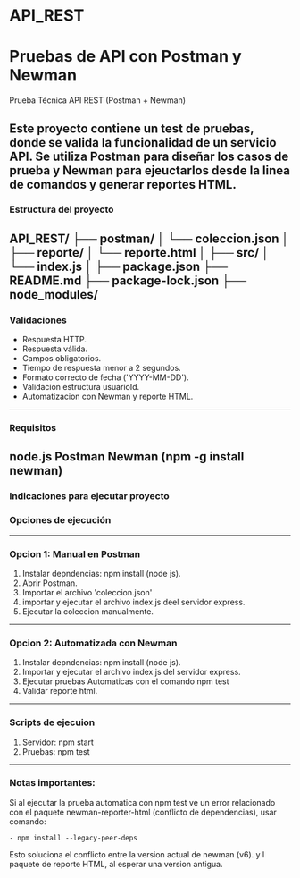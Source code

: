 # API_REST
Pruebas de API con Postman y Newman
=======
Prueba Técnica API REST (Postman + Newman)

Este proyecto contiene un test de pruebas, donde se valida la funcionalidad de un servicio API.
Se utiliza Postman para diseñar los casos de prueba y Newman para ejeuctarlos desde la linea de
comandos y generar reportes HTML.
---
### Estructura del proyecto

API_REST/
├── postman/
│   └── coleccion.json
│
├── reporte/
│   └── reporte.html
│
├── src/
│   └── index.js 
│
├── package.json
├── README.md
├── package-lock.json
├── node_modules/
---
### Validaciones

- Respuesta HTTP.
- Respuesta válida.
- Campos obligatorios.
- Tiempo de respuesta menor a 2 segundos.
- Formato correcto de fecha ('YYYY-MM-DD').
- Validacion estructura usuarioId.
- Automatizacion con Newman y reporte HTML.
---
### Requisitos

node.js
Postman
Newman (npm -g install newman)
---

### Indicaciones para ejecutar proyecto
### Opciones de ejecución
---
### Opcion 1: Manual en Postman

1. Instalar depndencias: npm install (node js).
2. Abrir Postman.
3. Importar el archivo 'coleccion.json'
4. importar y ejecutar el archivo index.js deel servidor express.
5. Ejecutar la coleccion manualmente.
---
### Opcion 2: Automatizada con Newman

1. Instalar depndencias: npm install (node js).
2. Importar y ejecutar el archivo index.js del servidor express.
3. Ejecutar pruebas Automaticas con el comando npm test
4. Validar reporte html.
---
### Scripts de ejecuion

1.  Servidor: npm start
2.  Pruebas: npm test
---
### Notas importantes:

Si al ejecutar la prueba automatica con npm test ve un error relacionado con el paquete newman-reporter-html (conflicto de dependencias), usar comando: 
   
    - npm install --legacy-peer-deps

Esto soluciona el conflicto entre la version actual de newman (v6). y l paquete de reporte HTML, al esperar una version antigua.